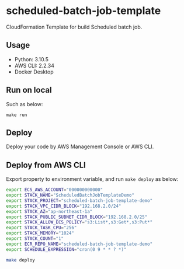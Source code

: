 # scheduled-batch-job-template
CloudFormation Template for build Scheduled batch job.

## Usage

- Python: 3.10.5
- AWS CLI: 2.2.34
- Docker Desktop

## Run on local
Such as below:

```
make run
```

## Deploy
Deploy your code by AWS Management Console or AWS CLI.  

## Deploy from AWS CLI
Export property to environment variable, and run `make deploy` as below:

```bash
export ECS_AWS_ACCOUNT="000000000000"
export STACK_NAME="ScheduledBatchJobTemplateDemo"
export STACK_PROJECT="scheduled-batch-job-template-demo"
export STACK_VPC_CIDR_BLOCK="192.168.2.0/24"
export STACK_AZ="ap-northeast-1a"
export STACK_PUBLIC_SUBNET_CIDR_BLOCK="192.168.2.0/25"
export STACK_ALLOW_ECS_POLICY="s3:List*,s3:Get*,s3:Put*"
export STACK_TASK_CPU="256"
export STACK_MEMORY="1024"
export STACK_COUNT="1"
export ECR_REPO_NAME="scheduled-batch-job-template-demo"
export SCHEDULE_EXPRESSION="cron(0 9 * * ? *)"

make deploy
```
